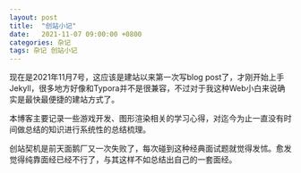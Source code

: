 ```yaml
---
layout: post
title:  "创站小记"
date:   2021-11-07 09:00:00 +0800
categories: 杂记
tags: 杂记 创站小记
---
```


现在是2021年11月7号，这应该是建站以来第一次写blog post了，才刚开始上手Jekyll，很多地方好像和Typora并不是很兼容，不过对于我这种Web小白来说确实是最快最便捷的建站方式了。

本博客主要记录一些游戏开发、图形渲染相关的学习心得，对迄今为止一直没有时间做总结的知识进行系统性的总结梳理。

创站契机是前天面鹅厂又一次失败了，每次碰到这种经典面试题就觉得发怵。愈发觉得纯靠面经已经不行了，与其这样不如总结出自己的一套面经。